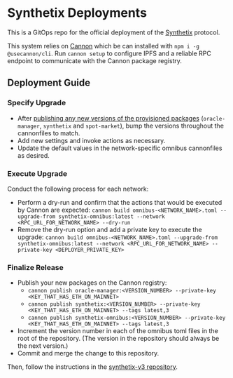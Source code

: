 # Synthetix Deployments

This is a GitOps repo for the official deployment of the [Synthetix](https://www.github.com/synthetixio/synthetix-v3) protocol.

This system relies on [Cannon](https://usecannon.com) which be can installed with `npm i -g @usecannon/cli`. Run `cannon setup` to configure IPFS and a reliable RPC endpoint to communicate with the Cannon package registry.

## Deployment Guide

### Specify Upgrade

- After [publishing any new versions of the provisioned packages](https://github.com/synthetixio/synthetix-v3#deployment-guide) (`oracle-manager`, `synthetix` and `spot-market`), bump the versions throughout the cannonfiles to match.
- Add new settings and invoke actions as necessary.
- Update the default values in the network-specific omnibus cannonfiles as desired.

### Execute Upgrade

Conduct the following process for each network:

- Perform a dry-run and confirm that the actions that would be executed by Cannon are expected: `cannon build omnibus-<NETWORK_NAME>.toml --upgrade-from synthetix-omnibus:latest --network <RPC_URL_FOR_NETWORK_NAME> --dry-run`
- Remove the dry-run option and add a private key to execute the upgrade: `cannon build omnibus-<NETWORK_NAME>.toml --upgrade-from synthetix-omnibus:latest --network <RPC_URL_FOR_NETWORK_NAME> --private-key <DEPLOYER_PRIVATE_KEY>`

### Finalize Release

- Publish your new packages on the Cannon registry:
  - `cannon publish oracle-manager:<VERSION_NUMBER> --private-key <KEY_THAT_HAS_ETH_ON_MAINNET>`
  - `cannon publish synthetix:<VERSION_NUMBER> --private-key <KEY_THAT_HAS_ETH_ON_MAINNET> --tags latest,3`
  - `cannon publish synthetix-omnibus:<VERSION_NUMBER> --private-key <KEY_THAT_HAS_ETH_ON_MAINNET> --tags latest,3`
- Increment the version number in each of the omnibus toml files in the root of the repository. (The version in the repository should always be the next version.)
- Commit and merge the change to this repository.

Then, follow the instructions in the [synthetix-v3 repository](https://github.com/synthetixio/synthetix-v3#finalizing-a-release).
